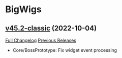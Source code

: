 # BigWigs

## [v45.2-classic](https://github.com/BigWigsMods/BigWigs/tree/v45.2-classic) (2022-10-04)
[Full Changelog](https://github.com/BigWigsMods/BigWigs/compare/v45.1-classic...v45.2-classic) [Previous Releases](https://github.com/BigWigsMods/BigWigs/releases)

- Core/BossPrototype: Fix widget event processing  
